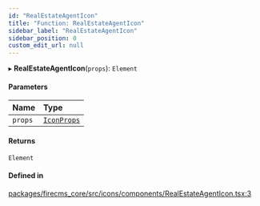 ```yaml
---
id: "RealEstateAgentIcon"
title: "Function: RealEstateAgentIcon"
sidebar_label: "RealEstateAgentIcon"
sidebar_position: 0
custom_edit_url: null
---
```


▸ **RealEstateAgentIcon**(`props`): `Element`

#### Parameters

| Name | Type |
| :------ | :------ |
| `props` | [`IconProps`](../types/IconProps.md) |

#### Returns

`Element`

#### Defined in

[packages/firecms_core/src/icons/components/RealEstateAgentIcon.tsx:3](https://github.com/FireCMSco/firecms/blob/d45f3739/packages/firecms_core/src/icons/components/RealEstateAgentIcon.tsx#L3)
